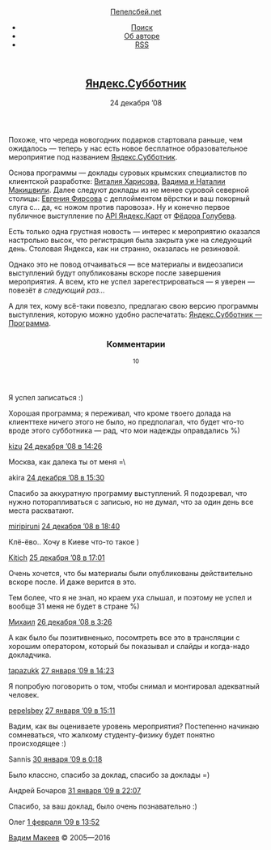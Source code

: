 <!DOCTYPE HTML>
<html lang="ru-RU">
<head>
	<title>Яндекс.Субботник — Пепелсбей.net</title>
	<meta charset="utf-8">
	<meta http-equiv="x-ua-compatible" content="ie=edge">
	<meta name="description" content="Авторские заметки, посвящённые современной веб-разработке">
	<meta name="keywords" content="pepelsbey, Пепелсбей, Вадим Макеев, семантическая вёрстка, семантика, веб-стандарты, zen coding, микроформаты, css3, css, html5, html">
	<meta name="viewport" content="width=780">
	<link rel="stylesheet" href="/static/s/screen.css">
	<!--[if lt IE 9]><link rel="stylesheet" href="https://pepelsbey.net/static/s/ie.css"><![endif]-->
	<link rel="icon" sizes="16x16" href="/static/i/favicon.ico">
	<link rel="apple-touch-icon-precomposed" href="/static/i/favicon.png">
	<link rel="yandex-tableau-widget" href="/static/i/tableau.json">
	<link rel="alternate" type="application/rss+xml" title="RSS 2.0" href="/feed/index.rss">
	<link rel="alternate" type="application/atom+xml" title="Atom 0.3" href="/feed/atom/index">
	<!--[if lt IE 9]><script src="https://pepelsbey.net/static/j/html5.js"></script><![endif]-->
</head>
<body>
	<div class="header-wrap">
		<header class="header" role="banner">
			<p><a href="/">Пепелсбей.net</a></p>
			<ul role="navigation">
				<li><a href="/search/">Поиск</a></li>
				<li><a href="/author/">Об авторе</a></li>
				<li><a href="/feed/index.rss" title="RSS">RSS</a></li>
			</ul>
		</header>
	</div>
	<div class="article-wrap">
		<article class="article" role="main">
			<header>
				<h1><a href="index.html" rel="bookmark">Яндекс.Субботник</a></h1>
				<time pubdate datetime="2008-12-24T13:48:53+00:00">24 декабря ’08</time>
			</header>
			<p>Похоже, что череда новогодних подарков стартовала раньше, чем ожидалось — теперь у нас есть новое бесплатное образовательное мероприятие под названием <a href="http://company.yandex.ru/blog/message.xml?msg=104945">Яндекс.Субботник</a>.</p>

<p>Основа программы — доклады суровых крымских специалистов по клиентской разработке: <a href="http://vitaly.harisov.name/">Виталия Харисова</a>, <a href="http://makishvili.com/">Вадима и Наталии Макишвили</a>. Далее следуют доклады из не менее суровой северной столицы: <a href="http://saigo.moikrug.ru/">Евгения Фирсова</a> с деплойментом вёрстки и ваш покорный слуга с… да, «с ножом против паровоза». Ну и конечно первое публичное выступление по <a href="http://api.yandex.ru/maps/">API Яндекс.Карт</a> от <a href="http://fgolubev.moikrug.ru/">Фёдора Голубева</a>.</p>

<p>Есть только одна грустная новость — интерес к мероприятию оказался настролько высок, что регистрация была закрыта уже на следующий день. Столовая Яндекса, как ни странно, оказалась не резиновой.</p>

<p>Однако это не повод отчаиваться — все материалы и видеозаписи выступлений будут опубликованы вскоре после завершения мероприятия. А всем, кто не успел зарегестрироваться — я уверен — повезёт <em>в следующий раз…</em></p>

<p>А для тех, кому всё-таки повезло, предлагаю свою версию программы выступления, которую можно удобно распечатать: <a href="/pro/2008/12/sabbath-yandex-sabbath/">Яндекс.Субботник — Программа</a>.</p>
			<section class="comments" id="comments">
				<header>
					<h3>Комментарии</h3>
					<small>10</small>
				</header>
				<article id="comment-2550"class="comment even thread-even depth-1">
					<p>Я успел записаться :)</p>
<p>Хорошая программа; я переживал, что кроме твоего долада на клиенттехе ничего этого не было, но предполагал, что будет что-то вроде этого субботника — рад, что мои надежды оправдались %)</p>
					<footer>
						<a href="http://kizu.ru" rel="external nofollow" class="url">kizu</a>						<time pubdate datetime="2008-12-24T13:48:53+00:00"><a href="index.html#comment-2550">24 декабря ’08 в 14:26</a></time>
					</footer>
				</article>
				<article id="comment-2552"class="comment odd alt thread-odd thread-alt depth-1">
					<p>Москва, как далека ты от меня =\</p>
					<footer>
						akira						<time pubdate datetime="2008-12-24T13:48:53+00:00"><a href="index.html#comment-2552">24 декабря ’08 в 15:30</a></time>
					</footer>
				</article>
				<article id="comment-2556"class="comment even thread-even depth-1">
					<p>Спасибо за аккуратную программу выступлений. Я подозревал, что нужно поторапливаться с записью, но не думал, что за один день все места расхватают.</p>
					<footer>
						<a href="http://miripiruni.org/" rel="external nofollow" class="url">miripiruni</a>						<time pubdate datetime="2008-12-24T13:48:53+00:00"><a href="index.html#comment-2556">24 декабря ’08 в 18:40</a></time>
					</footer>
				</article>
				<article id="comment-2574"class="comment odd alt thread-odd thread-alt depth-1">
					<p>Клё-ёво.. Хочу в Киеве что-то такое )</p>
					<footer>
						<a href="http://kitich.in.ua" rel="external nofollow" class="url">Kitich</a>						<time pubdate datetime="2008-12-24T13:48:53+00:00"><a href="index.html#comment-2574">25 декабря ’08 в 17:01</a></time>
					</footer>
				</article>
				<article id="comment-2588"class="comment even thread-even depth-1">
					<p>Очень хочется, что бы материалы были опубликованы действительно вскоре после. И даже верится в это. </p>
<p>Тем более, что я не знал, но краем уха слышал, и поэтому не успел и вообще 31 меня не будет в стране %)</p>
					<footer>
						<a href="http://designnotfound.ru" rel="external nofollow" class="url">Михаил</a>						<time pubdate datetime="2008-12-24T13:48:53+00:00"><a href="index.html#comment-2588">26 декабря ’08 в 3:26</a></time>
					</footer>
				</article>
				<article id="comment-3051"class="comment odd alt thread-odd thread-alt depth-1">
					<p>А как было бы позитивненько, посомтреть все это в трансляции с хорошим оператором, который бы показывал и слайды и когда-надо докладчика.</p>
					<footer>
						<a href="http://tapazukk.net" rel="external nofollow" class="url">tapazukk</a>						<time pubdate datetime="2008-12-24T13:48:53+00:00"><a href="index.html#comment-3051">27 января ’09 в 14:23</a></time>
					</footer>
				</article>
				<article id="comment-3052"class="comment even thread-even depth-1">
					<p>Я попробую поговорить о том, чтобы снимал и монтировал адекватный человек.</p>
					<footer>
						<a href="/" rel="external nofollow" class="url">pepelsbey</a>						<time pubdate datetime="2008-12-24T13:48:53+00:00"><a href="index.html#comment-3052">27 января ’09 в 15:11</a></time>
					</footer>
				</article>
				<article id="comment-3115"class="comment odd alt thread-odd thread-alt depth-1">
					<p>Вадим, как вы оцениваете уровень мероприятия? Постепенно начинаю сомневаться, что жалкому студенту-физику будет понятно происходящее :)</p>
					<footer>
						Sannis						<time pubdate datetime="2008-12-24T13:48:53+00:00"><a href="index.html#comment-3115">30 января ’09 в 0:18</a></time>
					</footer>
				</article>
				<article id="comment-3164"class="comment even thread-even depth-1">
					<p>Было классно, спасибо за доклад, спасибо за доклады =)</p>
					<footer>
						Андрей Бочаров						<time pubdate datetime="2008-12-24T13:48:53+00:00"><a href="index.html#comment-3164">31 января ’09 в 22:07</a></time>
					</footer>
				</article>
				<article id="comment-3180"class="comment odd alt thread-odd thread-alt depth-1">
					<p>Спасибо, за ваш доклад, было очень познавательно :)</p>
					<footer>
						Олег						<time pubdate datetime="2008-12-24T13:48:53+00:00"><a href="index.html#comment-3180">1 февраля ’09 в 13:52</a></time>
					</footer>
				</article>
			</section>
		</article>
	</div>
	<div class="footer-wrap">
		<footer class="footer" role="contentinfo">
			<p><a href="/author/">Вадим Макеев</a> © 2005—2016</p>
		</footer>
	</div>
	<script src="https://yandex.st/jquery/1.9.1/jquery.min.js"></script>
	<script>window.jQuery || document.write('<script src="https://pepelsbey.net/static/j/jquery.js">\x3C/script>');</script>
	<script src="/static/j/script.js"></script>
	<!-- Yandex -->
	<script>(function(b,c,a){(c[a]=c[a]||[]).push(function(){try{c.yaCounter155532=new Ya.Metrika({id:155532})}catch(a){}});var e=b.getElementsByTagName('script')[0],d=b.createElement('script'),a=function(){e.parentNode.insertBefore(d,e)};d.async=!0;d.src='//mc.yandex.ru/metrika/watch.js';'[object Opera]'==c.opera?b.addEventListener('DOMContentLoaded',a):a()})(document,window,'yandex_metrika_callbacks');</script><noscript><img src="https://mc.yandex.ru/watch/155532" alt=""></noscript>
	<!-- 11 & 0,432 -->
</body>
</html>
